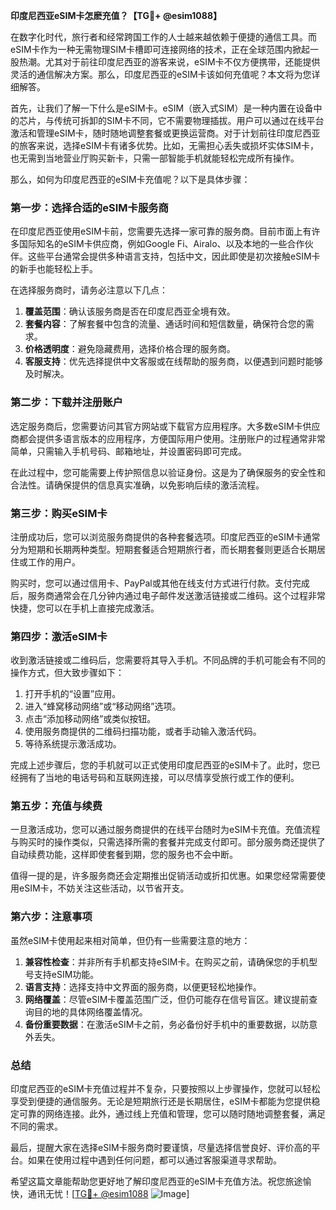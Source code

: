 **印度尼西亚eSIM卡怎麽充值？【TG💪+ @esim1088】**

在数字化时代，旅行者和经常跨国工作的人士越来越依赖于便捷的通信工具。而eSIM卡作为一种无需物理SIM卡槽即可连接网络的技术，正在全球范围内掀起一股热潮。尤其对于前往印度尼西亚的游客来说，eSIM卡不仅方便携带，还能提供灵活的通信解决方案。那么，印度尼西亚的eSIM卡该如何充值呢？本文将为您详细解答。

首先，让我们了解一下什么是eSIM卡。eSIM（嵌入式SIM）是一种内置在设备中的芯片，与传统可拆卸的SIM卡不同，它不需要物理插拔。用户可以通过在线平台激活和管理eSIM卡，随时随地调整套餐或更换运营商。对于计划前往印度尼西亚的旅客来说，选择eSIM卡有诸多优势。比如，无需担心丢失或损坏实体SIM卡，也无需到当地营业厅购买新卡，只需一部智能手机就能轻松完成所有操作。

那么，如何为印度尼西亚的eSIM卡充值呢？以下是具体步骤：

### **第一步：选择合适的eSIM卡服务商**
在印度尼西亚使用eSIM卡前，您需要先选择一家可靠的服务商。目前市面上有许多国际知名的eSIM卡供应商，例如Google Fi、Airalo、以及本地的一些合作伙伴。这些平台通常会提供多种语言支持，包括中文，因此即使是初次接触eSIM卡的新手也能轻松上手。

在选择服务商时，请务必注意以下几点：
1. **覆盖范围**：确认该服务商是否在印度尼西亚全境有效。
2. **套餐内容**：了解套餐中包含的流量、通话时间和短信数量，确保符合您的需求。
3. **价格透明度**：避免隐藏费用，选择价格合理的服务商。
4. **客服支持**：优先选择提供中文客服或在线帮助的服务商，以便遇到问题时能够及时解决。

### **第二步：下载并注册账户**
选定服务商后，您需要访问其官方网站或下载官方应用程序。大多数eSIM卡供应商都会提供多语言版本的应用程序，方便国际用户使用。注册账户的过程通常非常简单，只需输入手机号码、邮箱地址，并设置密码即可完成。

在此过程中，您可能需要上传护照信息以验证身份。这是为了确保服务的安全性和合法性。请确保提供的信息真实准确，以免影响后续的激活流程。

### **第三步：购买eSIM卡**
注册成功后，您可以浏览服务商提供的各种套餐选项。印度尼西亚的eSIM卡通常分为短期和长期两种类型。短期套餐适合短期旅行者，而长期套餐则更适合长期居住或工作的用户。

购买时，您可以通过信用卡、PayPal或其他在线支付方式进行付款。支付完成后，服务商通常会在几分钟内通过电子邮件发送激活链接或二维码。这个过程非常快捷，您可以在手机上直接完成激活。

### **第四步：激活eSIM卡**
收到激活链接或二维码后，您需要将其导入手机。不同品牌的手机可能会有不同的操作方式，但大致步骤如下：

1. 打开手机的“设置”应用。
2. 进入“蜂窝移动网络”或“移动网络”选项。
3. 点击“添加移动网络”或类似按钮。
4. 使用服务商提供的二维码扫描功能，或者手动输入激活代码。
5. 等待系统提示激活成功。

完成上述步骤后，您的手机就可以正式使用印度尼西亚的eSIM卡了。此时，您已经拥有了当地的电话号码和互联网连接，可以尽情享受旅行或工作的便利。

### **第五步：充值与续费**
一旦激活成功，您可以通过服务商提供的在线平台随时为eSIM卡充值。充值流程与购买时的操作类似，只需选择所需的套餐并完成支付即可。部分服务商还提供了自动续费功能，这样即使套餐到期，您的服务也不会中断。

值得一提的是，许多服务商还会定期推出促销活动或折扣优惠。如果您经常需要使用eSIM卡，不妨关注这些活动，以节省开支。

### **第六步：注意事项**
虽然eSIM卡使用起来相对简单，但仍有一些需要注意的地方：

1. **兼容性检查**：并非所有手机都支持eSIM卡。在购买之前，请确保您的手机型号支持eSIM功能。
2. **语言支持**：选择支持中文界面的服务商，以便更轻松地操作。
3. **网络覆盖**：尽管eSIM卡覆盖范围广泛，但仍可能存在信号盲区。建议提前查询目的地的具体网络覆盖情况。
4. **备份重要数据**：在激活eSIM卡之前，务必备份好手机中的重要数据，以防意外丢失。

### **总结**
印度尼西亚的eSIM卡充值过程并不复杂，只要按照以上步骤操作，您就可以轻松享受到便捷的通信服务。无论是短期旅行还是长期居住，eSIM卡都能为您提供稳定可靠的网络连接。此外，通过线上充值和管理，您可以随时随地调整套餐，满足不同的需求。

最后，提醒大家在选择eSIM卡服务商时要谨慎，尽量选择信誉良好、评价高的平台。如果在使用过程中遇到任何问题，都可以通过客服渠道寻求帮助。

希望这篇文章能帮助您更好地了解印度尼西亚的eSIM卡充值方法。祝您旅途愉快，通讯无忧！[[TG💪+ @esim1088](https://t.me/s/esim1088) ![Image](https://i.postimg.cc/4NQfJmqS/Snipaste-2025-05-13-00-14-12.png)]